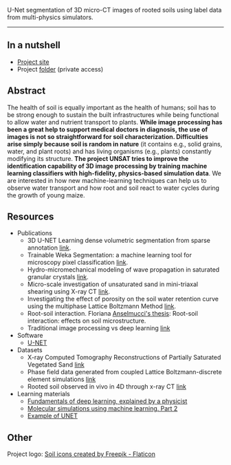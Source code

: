 U-Net segmentation of 3D micro-CT images of rooted soils using label data from multi-physics simulators.

---

## In a nutshell

- [Project site](https://research-software-directory.org/projects/unsat)
- Project [folder](https://nlesc.sharepoint.com/sites/all/Shared%20Documents/Forms/AllItems.aspx?FolderCTID=0x012000CCE69989D256F742A5691034FA2C9033&id=%2Fsites%2Fall%2FShared%20Documents%2FProjectportfolio%2FProjects%2F27022S25%20U%2DNet%20segmentation%20of%203D%20micro%2DCT%20images%20of%20rooted%20soils%20using%20label%20data%20from%20multi%2Dphysics%20simulators&viewid=8c7214e3%2Ddfc5%2D4ffa%2Dac92%2D421aab48d30f) (private access)

## Abstract

The health of soil is equally important as the health of humans; soil has to be strong enough to sustain the  built infrastructures while being functional to allow water and nutrient transport to plants. **While image processing has been a great help to support medical doctors in diagnosis, the use of images is not so straightforward for soil characterization. Difficulties arise simply because soil is random in nature** (it contains e.g., solid grains, water, and plant roots) and has living organisms (e.g., plants) constantly modifying its structure. **The project UNSAT tries to improve the identification capability of 3D image processing by training machine learning classifiers with high-fidelity, physics-based simulation data**. We are interested in how new machine-learning techniques can help us to observe water transport and how root and soil react to water cycles during the growth of young maize.

## Resources

- Publications
	- 3D U-NET Learning dense volumetric segmentation from sparse annotation [link](https://arxiv.org/abs/1606.06650).
	- Trainable Weka Segmentation: a machine learning tool for microscopy pixel classification [link](10.1093/bioinformatics/btx180).
	- Hydro-micromechanical modeling of wave propagation in saturated granular crystals [link](https://onlinelibrary.wiley.com/doi/10.1002/nag.2920).
	- Micro-scale investigation of unsaturated sand in mini-triaxal shearing using X-ray CT [link](https://doi.org/10.1680/jgele.18.00214).
	- Investigating the effect of porosity on the soil water retention curve using the multiphase Lattice Boltzmann Method [link](https://doi.org/10.1051/epjconf/202124909007).
	- Root-soil interaction. Floriana [Anselmucci's thesis](https://research.utwente.nl/files/282568772/ANSELMUCCI_2020_archivage.pdf): Root-soil interaction: effects on soil microstructure.
	- Traditional image processing vs deep learning [link](https://www.imveurope.com/sites/default/files/content/white-paper/pdfs/HCL_IMVE_WP-ImageProcessing_vs_DL.pdf)
- Software
	- [U-NET](https://lmb.informatik.uni-freiburg.de/people/ronneber/u-net/)
- Datasets
	- X-ray Computed Tomography Reconstructions of Partially Saturated  Vegetated Sand [link](https://doi.org/10.4121/21294510.v1)
	- Phase field data generated from coupled Lattice Boltzmann-discrete element simulations [link](https://doi.org/10.4121/21272874)
	- Rooted soil observed in vivo in 4D through x-ray CT [link](https://github.com/FloAns/Rooted_Soil-Tomograph_Image-Processing)
- Learning materials
	- [Fundamentals of deep learning, explained by a physicist](http://neuralnetworksanddeeplearning.com/)
	- [Molecular simulations using machine learning. Part 2](https://medium.com/escience-center/molecular-simulations-using-machine-learning-part-2-1d647acd242c)
	- [Example of UNET](https://keras.io/examples/vision/oxford_pets_image_segmentation/)

## Other

Project logo: <a href="https://www.flaticon.com/free-icons/soil" title="soil icons">Soil icons created by Freepik - Flaticon</a>